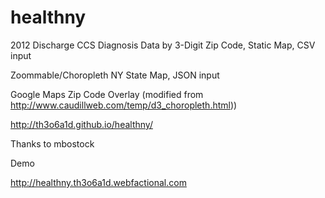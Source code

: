 healthny
========

2012 Discharge CCS Diagnosis Data by 3-Digit Zip Code, Static Map, CSV input

Zoommable/Choropleth NY State Map, JSON input

Google Maps Zip Code Overlay (modified from http://www.caudillweb.com/temp/d3_choropleth.html))

http://th3o6a1d.github.io/healthny/ 

Thanks to mbostock

Demo

http://healthny.th3o6a1d.webfactional.com 
